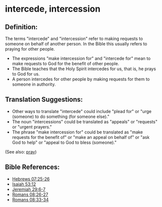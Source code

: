 # intercede, intercession #

## Definition: ##

The terms "intercede" and "intercession" refer to making requests to someone on behalf of another person. In the Bible this usually refers to praying for other people.

* The expressions "make intercession for" and "intercede for" mean to make requests to God for the benefit of other people.
* The Bible teaches that the Holy Spirit intercedes for us, that is, he prays to God for us.
* A person intercedes for other people by making requests for them to someone in authority.

## Translation Suggestions: ##

* Other ways to translate "intercede" could include "plead for" or "urge (someone) to do something (for someone else)."
* The noun "intercessions" could be translated as "appeals" or "requests" or "urgent prayers."
* The phrase "make intercession for" could be translated as "make requests for the benefit of" or "make an appeal on behalf of" or "ask God to help" or "appeal to God to bless (someone)."

(See also: [pray](../other/pray.md))

## Bible References: ##

* [Hebrews 07:25-26](https://door43.org/en/bible/notes/heb/07/25)
* [Isaiah 53:12](https://door43.org/en/bible/notes/isa/53/12)
* [Jeremiah 29:6-7](https://door43.org/en/bible/notes/jer/29/06)
* [Romans 08:26-27](https://door43.org/en/bible/notes/rom/08/26)
* [Romans 08:33-34](https://door43.org/en/bible/notes/rom/08/33)

